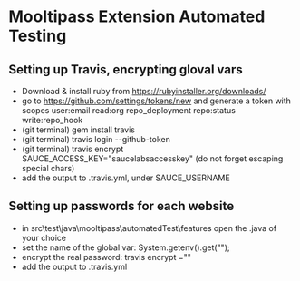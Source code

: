 Mooltipass Extension Automated Testing
======================================

Setting up Travis, encrypting gloval vars
-----------------------------------------
- Download & install ruby from https://rubyinstaller.org/downloads/  
- go to https://github.com/settings/tokens/new and generate a token with scopes user:email read:org repo_deployment repo:status write:repo_hook
- (git terminal) gem install travis
- (git terminal) travis login --github-token <generated token>
- (git terminal) travis encrypt SAUCE_ACCESS_KEY="saucelabsaccesskey" (do not forget escaping special chars)
- add the output to .travis.yml, under SAUCE_USERNAME

Setting up passwords for each website
-------------------------------------
- in src\test\java\mooltipass\automatedTest\features open the .java of your choice
- set the name of the global var: System.getenv().get("<travis global var name>");
- encrypt the real password: travis encrypt <travis global var name>="<real password here>"
- add the output to .travis.yml